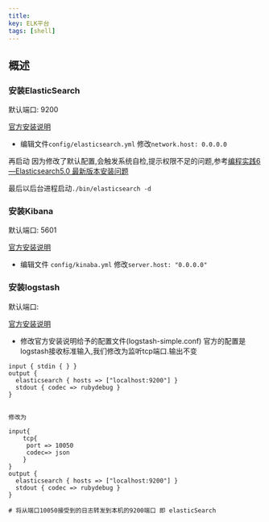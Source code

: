 ```yaml
---
title: 
key: ELK平台
tags: [shell]
---
```


## 概述



### 安装ElasticSearch

默认端口: 9200

[官方安装说明](https://www.elastic.co/downloads/elasticsearch)

* 编辑文件`config/elasticsearch.yml`  修改`network.host: 0.0.0.0`

再启动 因为修改了默认配置,会触发系统自检,提示权限不足的问题,参考[编程实践6—Elasticsearch5.0 最新版本安装问题](https://blog.csdn.net/abcd_d_/article/details/53018927)

最后以后台进程启动`./bin/elasticsearch -d`

### 安装Kibana

默认端口: 5601

[官方安装说明](https://www.elastic.co/downloads/kibana)

* 编辑文件 `config/kinaba.yml` 修改`server.host: "0.0.0.0"`


### 安装logstash

默认端口: 

[官方安装说明](https://www.elastic.co/downloads/logstash)

* 修改官方安装说明给予的配置文件(logstash-simple.conf) 官方的配置是logstash接收标准输入,我们修改为监听tcp端口.输出不变

```text
input { stdin { } }
output {
  elasticsearch { hosts => ["localhost:9200"] }
  stdout { codec => rubydebug }
}


修改为

input{
    tcp{
     port => 10050
     codec=> json 
    }   
}
output {
  elasticsearch { hosts => ["localhost:9200"] }
  stdout { codec => rubydebug }
}

# 将从端口10050接受到的日志转发到本机的9200端口 即 elasticSearch
```

